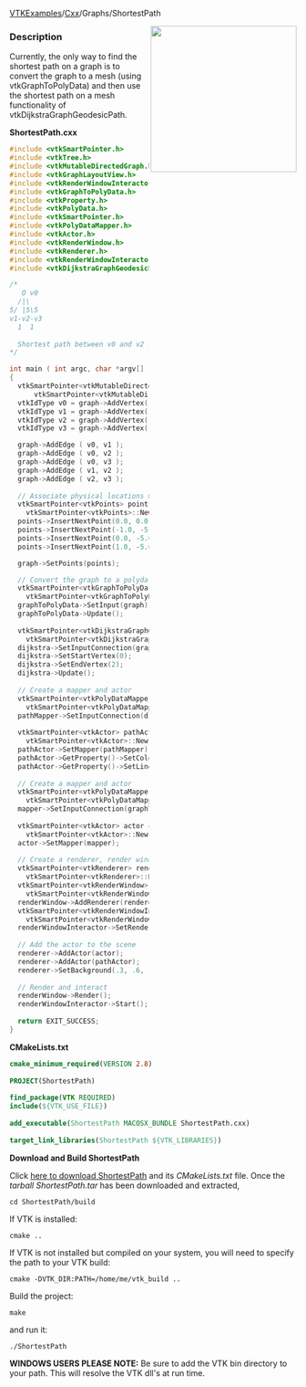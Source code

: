 [VTKExamples](/home/)/[Cxx](/Cxx)/Graphs/ShortestPath

<img align="right" src="https://github.com/lorensen/VTKExamples/blob/gh-pages/Testing/Baseline/Graphs/TestShortestPath.png?raw=true" width="256" />

### Description
Currently, the only way to find the shortest path on a graph is to convert the graph to a mesh (using vtkGraphToPolyData) and then use the shortest path on a mesh functionality of vtkDijkstraGraphGeodesicPath.

**ShortestPath.cxx**
```c++
#include <vtkSmartPointer.h>
#include <vtkTree.h>
#include <vtkMutableDirectedGraph.h>
#include <vtkGraphLayoutView.h>
#include <vtkRenderWindowInteractor.h>
#include <vtkGraphToPolyData.h>
#include <vtkProperty.h>
#include <vtkPolyData.h>
#include <vtkSmartPointer.h>
#include <vtkPolyDataMapper.h>
#include <vtkActor.h>
#include <vtkRenderWindow.h>
#include <vtkRenderer.h>
#include <vtkRenderWindowInteractor.h>
#include <vtkDijkstraGraphGeodesicPath.h>

/*
   O v0
  /|\
5/ |5\5
v1-v2-v3 
  1  1
  
  Shortest path between v0 and v2 should be 5
*/

int main ( int argc, char *argv[] )
{
  vtkSmartPointer<vtkMutableDirectedGraph> graph = 
      vtkSmartPointer<vtkMutableDirectedGraph>::New();
  vtkIdType v0 = graph->AddVertex();
  vtkIdType v1 = graph->AddVertex();
  vtkIdType v2 = graph->AddVertex();
  vtkIdType v3 = graph->AddVertex();

  graph->AddEdge ( v0, v1 );
  graph->AddEdge ( v0, v2 );
  graph->AddEdge ( v0, v3 );
  graph->AddEdge ( v1, v2 );
  graph->AddEdge ( v2, v3 );
  
  // Associate physical locations with the vertices
  vtkSmartPointer<vtkPoints> points =
    vtkSmartPointer<vtkPoints>::New();
  points->InsertNextPoint(0.0, 0.0, 0.0);
  points->InsertNextPoint(-1.0, -5.0, 0.0);
  points->InsertNextPoint(0.0, -5.0, 0.0);
  points->InsertNextPoint(1.0, -5.0, 0.0);

  graph->SetPoints(points);

  // Convert the graph to a polydata
  vtkSmartPointer<vtkGraphToPolyData> graphToPolyData = 
    vtkSmartPointer<vtkGraphToPolyData>::New();
  graphToPolyData->SetInput(graph);
  graphToPolyData->Update();
  
  vtkSmartPointer<vtkDijkstraGraphGeodesicPath> dijkstra = 
    vtkSmartPointer<vtkDijkstraGraphGeodesicPath>::New();
  dijkstra->SetInputConnection(graphToPolyData->GetOutputPort());
  dijkstra->SetStartVertex(0);
  dijkstra->SetEndVertex(2);
  dijkstra->Update();
  
  // Create a mapper and actor
  vtkSmartPointer<vtkPolyDataMapper> pathMapper = 
    vtkSmartPointer<vtkPolyDataMapper>::New();
  pathMapper->SetInputConnection(dijkstra->GetOutputPort());
 
  vtkSmartPointer<vtkActor> pathActor = 
    vtkSmartPointer<vtkActor>::New();
  pathActor->SetMapper(pathMapper);
  pathActor->GetProperty()->SetColor(1,0,0); // Red
  pathActor->GetProperty()->SetLineWidth(4);
    
  // Create a mapper and actor
  vtkSmartPointer<vtkPolyDataMapper> mapper = 
    vtkSmartPointer<vtkPolyDataMapper>::New();
  mapper->SetInputConnection(graphToPolyData->GetOutputPort());
 
  vtkSmartPointer<vtkActor> actor = 
    vtkSmartPointer<vtkActor>::New();
  actor->SetMapper(mapper);
 
  // Create a renderer, render window, and interactor
  vtkSmartPointer<vtkRenderer> renderer = 
    vtkSmartPointer<vtkRenderer>::New();
  vtkSmartPointer<vtkRenderWindow> renderWindow = 
    vtkSmartPointer<vtkRenderWindow>::New();
  renderWindow->AddRenderer(renderer);
  vtkSmartPointer<vtkRenderWindowInteractor> renderWindowInteractor = 
    vtkSmartPointer<vtkRenderWindowInteractor>::New();
  renderWindowInteractor->SetRenderWindow(renderWindow);
 
  // Add the actor to the scene
  renderer->AddActor(actor);
  renderer->AddActor(pathActor);
  renderer->SetBackground(.3, .6, .3); // Background color green
 
  // Render and interact
  renderWindow->Render();
  renderWindowInteractor->Start();
  
  return EXIT_SUCCESS;
}
```
**CMakeLists.txt**
```cmake
cmake_minimum_required(VERSION 2.8)
 
PROJECT(ShortestPath)
 
find_package(VTK REQUIRED)
include(${VTK_USE_FILE})
 
add_executable(ShortestPath MACOSX_BUNDLE ShortestPath.cxx)
 
target_link_libraries(ShortestPath ${VTK_LIBRARIES})
```

**Download and Build ShortestPath**

Click [here to download ShortestPath](https://github.com/lorensen/VTKWikiExamplesTarballs/raw/master/ShortestPath.tar) and its *CMakeLists.txt* file.
Once the *tarball ShortestPath.tar* has been downloaded and extracted,
```
cd ShortestPath/build 
```
If VTK is installed:
```
cmake ..
```
If VTK is not installed but compiled on your system, you will need to specify the path to your VTK build:
```
cmake -DVTK_DIR:PATH=/home/me/vtk_build ..
```
Build the project:
```
make
```
and run it:
```
./ShortestPath
```
**WINDOWS USERS PLEASE NOTE:** Be sure to add the VTK bin directory to your path. This will resolve the VTK dll's at run time.

